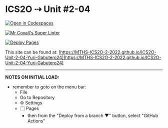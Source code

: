 # ICS2O ⇢ Unit #2-04

[![Open in Codespaces](https://classroom.github.com/assets/launch-codespace-f4981d0f882b2a3f0472912d15f9806d57e124e0fc890972558857b51b24a6f9.svg)](https://classroom.github.com/open-in-codespaces?assignment_repo_id=10592524)

[![Mr Coxall's Super Linter](https://github.com/MTHS-ICS2O-2-2022/ICS2O-Unit-2-04-Yuri-Gabutero24/workflows/Mr%20Coxall's%20Super%20Linter/badge.svg)](https://github.com/MTHS-ICS2O-2-2022/ICS2O-Unit-2-04-Yuri-Gabutero24/actions)

[![Deploy Pages](https://github.com/MTHS-ICS2O-2-2022/ICS2O-Unit-2-04-Yuri-Gabutero24/workflows/Deploy%20Pages/badge.svg)](https://github.com/MTHS-ICS2O-2-2022/ICS2O-Unit-2-04-Yuri-Gabutero24/actions)

This site can be found at: [https://MTHS-ICS2O-2-2022.github.io/ICS2O-Unit-2-04-Yuri-Gabutero24](https://MTHS-ICS2O-2-2022.github.io/ICS2O-Unit-2-04-Yuri-Gabutero24)

---

**NOTES ON INITIAL LOAD:**
- remember to goto on the menu bar:
  - File
  - Go to Repository
  - ⚙ Settings
  - 🗔 Pages
    - then from the "Deploy from a branch ▼" button, select "GitHub Actions"
